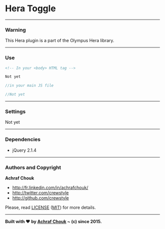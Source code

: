 # Hera Toggle

---

### Warning

This Hera plugin is a part of the Olympus Hera library.

---

### Use

````html
<!-- In your <body> HTML tag -->

Not yet
````

````javascript
//in your main JS file

//Not yet
````

---

### Settings

Not yet

---

### Dependencies

+ jQuery 2.1.4

---

### Authors and Copyright

**Achraf Chouk**

+ http://fr.linkedin.com/in/achrafchouk/
+ http://twitter.com/crewstyle
+ http://github.com/crewstyle

Please, read [LICENSE](https://github.com/crewstyle/OlympusHera/blob/master/LICENSE "LICENSE") ([MIT](http://opensource.org/licenses/MIT "MIT")) for more details.

---

**Built with ♥ by [Achraf Chouk](http://github.com/crewstyle "Achraf Chouk") ~ (c) since 2015.**
